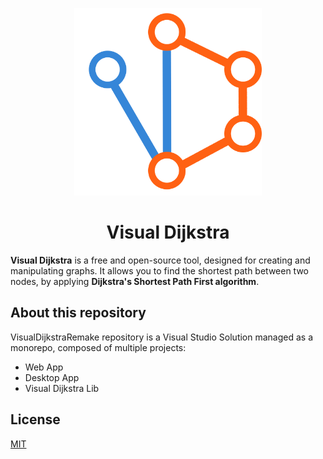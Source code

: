 <p align="center">
  <a href="https://visualdijkstra.com/">
    <img alt="babel" src="https://raw.githubusercontent.com/Samuele458/VisualDijkstraRemake/master/docs/images/visual-dijkstra-logo.png" width="300">
  </a>
</p>
<h1 align="center">
	Visual Dijkstra
</h1>

**Visual Dijkstra** is a free and open-source tool, designed for creating and manipulating graphs. It allows you to find the shortest path between two nodes, by applying **Dijkstra's Shortest Path First algorithm**.


## About this repository

VisualDijkstraRemake repository is a Visual Studio Solution managed as a monorepo, composed of multiple projects:

 - Web App
 - Desktop App
 - Visual Dijkstra Lib

## License

[MIT](LICENSE)